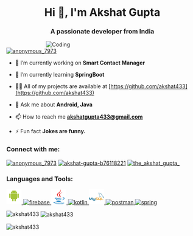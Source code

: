 <h1 align="center">Hi 👋, I'm Akshat Gupta</h1>
<h3 align="center">A passionate developer from India</h3>
<img align="right" alt="Coding" width="400" src="https://encrypted-tbn0.gstatic.com/images?q=tbn:ANd9GcQlEp_KNqAkrlJLyNebiVISdY3ejFuC3Wct5g&s”>
<p align="left"> <a href="https://twitter.com/anonymous_7973" target="blank"><img src="https://img.shields.io/twitter/follow/anonymous_7973?logo=twitter&style=for-the-badge" alt="anonymous_7973" /></a> </p>

- 🔭 I’m currently working on **Smart Contact Manager**

- 🌱 I’m currently learning **SpringBoot**

- 👨‍💻 All of my projects are available at [https://github.com/akshat433](https://github.com/akshat433)

- 💬 Ask me about **Android, Java**

- 📫 How to reach me **akshatgupta433@gmail.com**

- ⚡ Fun fact **Jokes are funny.**

<h3 align="left">Connect with me:</h3>
<p align="left">
<a href="https://twitter.com/anonymous_7973" target="blank"><img align="center" src="https://raw.githubusercontent.com/rahuldkjain/github-profile-readme-generator/master/src/images/icons/Social/twitter.svg" alt="anonymous_7973" height="30" width="40" /></a>
<a href="https://linkedin.com/in/akshat-gupta-b76118221" target="blank"><img align="center" src="https://raw.githubusercontent.com/rahuldkjain/github-profile-readme-generator/master/src/images/icons/Social/linked-in-alt.svg" alt="akshat-gupta-b76118221" height="30" width="40" /></a>
<a href="https://instagram.com/the_akshat_gupta_" target="blank"><img align="center" src="https://raw.githubusercontent.com/rahuldkjain/github-profile-readme-generator/master/src/images/icons/Social/instagram.svg" alt="the_akshat_gupta_" height="30" width="40" /></a>
</p>

<h3 align="left">Languages and Tools:</h3>
<p align="left"> <a href="https://developer.android.com" target="_blank" rel="noreferrer"> <img src="https://raw.githubusercontent.com/devicons/devicon/master/icons/android/android-original-wordmark.svg" alt="android" width="40" height="40"/> </a> <a href="https://firebase.google.com/" target="_blank" rel="noreferrer"> <img src="https://www.vectorlogo.zone/logos/firebase/firebase-icon.svg" alt="firebase" width="40" height="40"/> </a> <a href="https://www.java.com" target="_blank" rel="noreferrer"> <img src="https://raw.githubusercontent.com/devicons/devicon/master/icons/java/java-original.svg" alt="java" width="40" height="40"/> </a> <a href="https://kotlinlang.org" target="_blank" rel="noreferrer"> <img src="https://www.vectorlogo.zone/logos/kotlinlang/kotlinlang-icon.svg" alt="kotlin" width="40" height="40"/> </a> <a href="https://www.mysql.com/" target="_blank" rel="noreferrer"> <img src="https://raw.githubusercontent.com/devicons/devicon/master/icons/mysql/mysql-original-wordmark.svg" alt="mysql" width="40" height="40"/> </a> <a href="https://postman.com" target="_blank" rel="noreferrer"> <img src="https://www.vectorlogo.zone/logos/getpostman/getpostman-icon.svg" alt="postman" width="40" height="40"/> </a> <a href="https://spring.io/" target="_blank" rel="noreferrer"> <img src="https://www.vectorlogo.zone/logos/springio/springio-icon.svg" alt="spring" width="40" height="40"/> </a> </p>

<p><img align="left" src="https://github-readme-stats.vercel.app/api/top-langs?username=akshat433&show_icons=true&locale=en&layout=compact" alt="akshat433" /></p>

<p>&nbsp;<img align="center" src="https://github-readme-stats.vercel.app/api?username=akshat433&show_icons=true&locale=en" alt="akshat433" /></p>

<p><img align="center" src="https://github-readme-streak-stats.herokuapp.com/?user=akshat433&" alt="akshat433" /></p>
